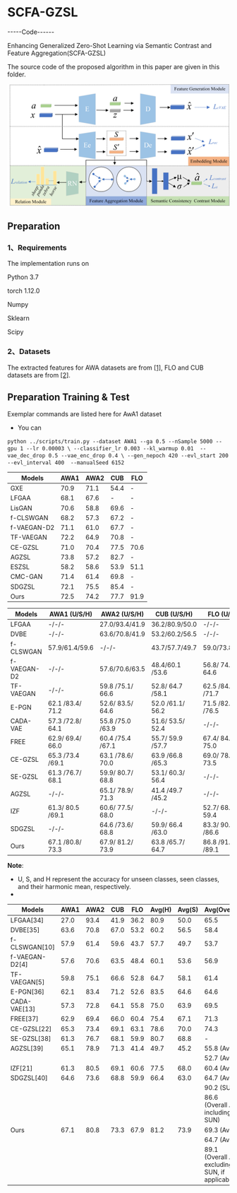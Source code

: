 # SCFA-GZSL
-----Code------

Enhancing Generalized Zero-Shot Learning via Semantic Contrast and Feature Aggregation(SCFA-GZSL)

The source code of the proposed algorithm in this paper are given in this folder.

![image](Fig.1.png)
## Preparation
### 1、Requirements
The implementation runs on

Python 3.7

torch 1.12.0

Numpy

Sklearn

Scipy

### 2、Datasets
The extracted features for AWA datasets are from [[1]](https://www.mpi-inf.mpg.de/departments/computer-vision-and-machine-learning/research/zero-shot-learning/feature-generating-networks-for-zero-shot-learning), FLO and CUB datasets are from [[2]](https://github.com/yunlongyu/EPGN). 

## Preparation Training & Test
Exemplar commands are listed here for AwA1 dataset

+ You can
```
python ../scripts/train.py --dataset AWA1 --ga 0.5 --nSample 5000 --gpu 1 --lr 0.00003 \ --classifier_lr 0.003 --kl_warmup 0.01  --vae_dec_drop 0.5 --vae_enc_drop 0.4 \ --gen_nepoch 420 --evl_start 200 --evl_interval 400  --manualSeed 6152
```


| Models | AWA1 | AWA2 | CUB | FLO |
| --- | --- | --- | --- | --- |
| GXE | 70.9 | 71.1 | 54.4 | - |
| LFGAA | 68.1 | 67.6 | - | - |
| LisGAN | 70.6 | 58.8 | 69.6 | - |
| f-CLSWGAN | 68.2 | 57.3 | 67.2 | - |
| f-VAEGAN-D2 | 71.1 | 61.0 | 67.7 | - |
| TF-VAEGAN | 72.2 | 64.9 | 70.8 | - |
| CE-GZSL | 71.0 | 70.4 | 77.5 | 70.6 |
| AGZSL | 73.8 | 57.2 | 82.7 | - |
| ESZSL | 58.2 | 58.6 | 53.9 | 51.1 |
| CMC-GAN | 71.4 | 61.4 | 69.8 | - |
| SDGZSL | 72.1 | 75.5 | 85.4 | - |
| Ours | 72.5 | 74.2 | 77.7 | 91.9 |


| Models       | AWA1 (U/S/H) | AWA2 (U/S/H) | CUB (U/S/H) | FLO (U/S/H) |
|--------------|--------------|--------------|-------------|-------------|
| LFGAA   | -/-/-        | 27.0/93.4/41.9| 36.2/80.9/50.0       | -/-/-    |
| DVBE    | -/-/-        | 63.6/70.8/41.9| 53.2/60.2/56.5| -/-/- |
| f-CLSWGAN| 57.9/61.4/59.6| -/-/-        |  43.7/57.7/49.7| 59.0/73.8/65.6 |
| f-VAEGAN-D2| -/-/-       |  57.6/70.6/63.5| 48.4/60.1 /53.6 |56.8/ 74.9/ 64.6|
| TF-VAEGAN | -/-/-        |  59.8 /75.1/ 66.6| 52.8/ 64.7 /58.1| 62.5 /84.1 /71.7|
| E-PGN    |  62.1 /83.4/ 71.2| 52.6/ 83.5/ 64.6 |52.0 /61.1/ 56.2| 71.5 /82.2 /76.5 |
| CADA-VAE | 57.3 /72.8/ 64.1| 55.8 /75.0 /63.9| 51.6/ 53.5/ 52.4| -/-/- |
| FREE     |  62.9/ 69.4/ 66.0| 60.4 /75.4 /67.1 |55.7/ 59.9 /57.7 |67.4/ 84.5/ 75.0|
| CE-GZSL  | 65.3 /73.4 /69.1|63.1 /78.6/ 70.0 |63.9 /66.8 /65.3 |69.0/ 78.7/ 73.5|
| SE-GZSL | 61.3 /76.7/ 68.1| 59.9/ 80.7/ 68.8| 53.1/ 60.3/ 56.4  | -/-/- | 
| AGZSL    | -/-/- |  65.1/ 78.9/ 71.3| 41.4 /49.7 /45.2|-/-/-|
| IZF      | 61.3/ 80.5 /69.1 |60.6/ 77.5/ 68.0| -/-/-  | 52.7/ 68.0/ 59.4| 
| SDGZSL   | -/-/-        | 64.6 /73.6/ 68.8| 59.9/ 66.4 /63.0 |83.3/ 90.2 /86.6 | 
| Ours    | 67.1 /80.8/ 73.3 |67.9/ 81.2/ 73.9 |63.8 /65.7/ 64.7 |86.8 /91.5 /89.1| 

**Note**: 
- U, S, and H represent the accuracy for unseen classes, seen classes, and their harmonic mean, respectively.
-

| Models       | AWA1  | AWA2  | CUB   | FLO   | Avg(H) | Avg(S) | Avg(Overall) |
|--------------|-------|-------|-------|-------|--------|--------|--------------|
| LFGAA[34]    | 27.0  | 93.4  | 41.9  | 36.2  | 80.9   | 50.0   | 65.5         |
| DVBE[35]     | 63.6  | 70.8  | 67.0  | 53.2  | 60.2   | 56.5   | 58.4         |
| f-CLSWGAN[10]| 57.9  | 61.4  | 59.6  | 43.7  | 57.7   | 49.7   | 53.7         |
| f-VAEGAN-D2[4]| 57.6  | 70.6  | 63.5  | 48.4  | 60.1   | 53.6   | 56.9         |
| TF-VAEGAN[5] | 59.8  | 75.1  | 66.6  | 52.8  | 64.7   | 58.1   | 61.4         |
| E-PGN[36]    | 62.1  | 83.4  | 71.2  | 52.6  | 83.5   | 64.6   | 64.6         |
| CADA-VAE[13] | 57.3  | 72.8  | 64.1  | 55.8  | 75.0   | 63.9   | 69.5         |
| FREE[37]     | 62.9  | 69.4  | 66.0  | 60.4  | 75.4   | 67.1   | 71.3         |
| CE-GZSL[22]  | 65.3  | 73.4  | 69.1  | 63.1  | 78.6   | 70.0   | 74.3         |
| SE-GZSL[38]  | 61.3  | 76.7  | 68.1  | 59.9  | 80.7   | 68.8   | -            |
| AGZSL[39]    | 65.1  | 78.9  | 71.3  | 41.4  | 49.7   | 45.2   | 55.8 (Avg H) |
|              |       |       |       |       |        |        | 52.7 (Avg S) |
| IZF[21]      | 61.3  | 80.5  | 69.1  | 60.6  | 77.5   | 68.0   | 60.4 (Avg)   |
| SDGZSL[40]   | 64.6  | 73.6  | 68.8  | 59.9  | 66.4   | 63.0   | 64.7 (Avg H) |
|              |       |       |       |       |        |        | 90.2 (SUN)   |
|              |       |       |       |       |        |        | 86.6 (Overall Avg including SUN) |
| Ours         | 67.1  | 80.8  | 73.3  | 67.9  | 81.2   | 73.9   | 69.3 (Avg H) |
|              |       |       |       |       |        |        | 64.7 (Avg S) |
|              |       |       |       |       |        |        | 89.1 (Overall Avg excluding SUN, if applicable) |




